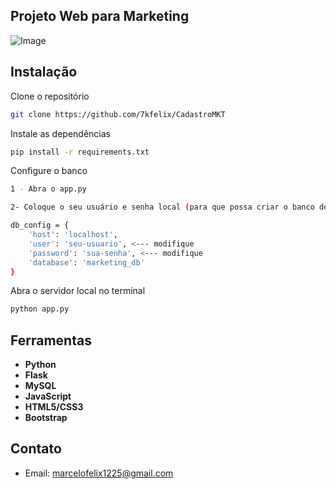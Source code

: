 ## Projeto Web para Marketing
![Image](https://github.com/user-attachments/assets/1b557491-bf26-48d7-95c6-fe271ce327d1)

## Instalação
Clone o repositório

```bash
git clone https://github.com/7kfelix/CadastroMKT
```
Instale as dependências

```bash
pip install -r requirements.txt
```

Configure o banco
```bash
1 - Abra o app.py

2- Coloque o seu usuário e senha local (para que possa criar o banco de dados com a função no app.py)

db_config = {
    'host': 'localhost',
    'user': 'seu-usuario', <--- modifique
    'password': 'sua-senha', <--- modifique
    'database': 'marketing_db'
}
```

Abra o servidor local no terminal
```bash
python app.py
```

## Ferramentas
- **Python**
- **Flask**
- **MySQL**
- **JavaScript**
- **HTML5/CSS3**
- **Bootstrap**

## Contato

- Email: marcelofelix1225@gmail.com
